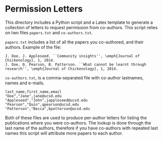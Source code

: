 # Permission Letters

This directory includes a Python script and a Latex template to generate a
collection of letters to request permission from co-authors. This script relies
on two files `papers.txt` and `co-authors.txt`.

`papers.txt` includes a list of all the papers you co-authored, and their
authors. Example of the file:

```
J. Doe, J. Appleseed. ``Community insights'', \emph{Journal of Chickenology}, 1, 2014.
J. Doe, Q. Pearson, B. Patterson. ``What cannot be learnt through research'', \emph{Journal of Chickenology}, 1, 2014.
```

`co-authors.txt`, is a comma-separated file with co-author lastnames, names and
e-mails.

```
last_name,first_name,email
"Doe","Jane",jane@ucsd.edu
"Appleseed","John",jappleseed@ucsd.edu
"Pearson","Quin",qpearson@ucsd.edu
"Patterson","Becca",bpatterson@ucsd.edu
```

Both of these files are used to produce per-author letters for listing the
publications where you were co-authors. The lookup is done through the last
name of the authors, therefore if you have co-authors with repeated last names
this script will attribute more papers to each author.

